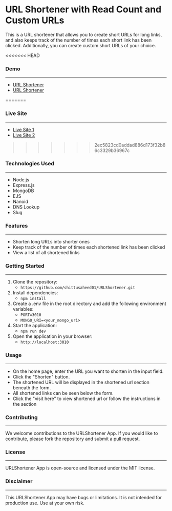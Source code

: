 # URL Shortener with Read Count and Custom URLs

This is a URL shortener that allows you to create short URLs for long links, and also keeps track of the number of times each short link has been clicked. Additionally, you can create custom short URLs of your choice.

<<<<<<< HEAD
### Demo

---

-   [URL Shortener](https://repulsive-bedclothes-tuna.cyclic.app/)
-   [URL Shortener](https://repulsive-bedclothes-tuna.cyclic.app/)

=======
### Live Site
---
- [Live Site 1](https://saheedshortener.onrender.com)
- [Live Site 2](https://repulsive-bedclothes-tuna.cyclic.app)
>>>>>>> 2ec5823cd0addad886d173f32b86c3329b36967c
### Technologies Used

---

-   Node.js
-   Express.js
-   MongoDB
-   EJS
-   Nanoid
-   DNS Lookup
-   Slug

### Features

---

-   Shorten long URLs into shorter ones
-   Keep track of the number of times each shortened link has been clicked
-   View a list of all shortened links

### Getting Started

---

1. Clone the repository:
    - `https://github.com/shittusaheed01/URLShortener.git`
2. Install dependencies:
    - `npm install`
3. Create a .env file in the root directory and add the following environment variables:
    - `PORT=3010`
    - `MONGO_URI=<your_mongo_uri>`
4. Start the application:
    - `npm run dev`
5. Open the application in your browser:
    - `http://localhost:3010`

### Usage

---

-   On the home page, enter the URL you want to shorten in the input field.
-   Click the "Shorten" button.
-   The shortened URL will be displayed in the shortened url section beneath the form.
-   All shortened links can be seen below the form.
-   Click the "visit here" to view shortened url or follow the instructions in the section

### Contributing

---

We welcome contributions to the URLShortener App. If you would like to contribute, please fork the repository and submit a pull request.

### License

---

URLShortener App is open-source and licensed under the MIT license.

### Disclaimer

---

This URLShortener App may have bugs or limitations. It is not intended for production use. Use at your own risk.
